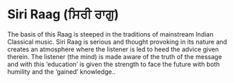 # Siri Raag (ਸਿਰੀ ਰਾਗੁ)

The basis of this Raag is steeped in the traditions of mainstream Indian Classical music. Siri Raag is serious and thought provoking in its nature and creates an atmosphere where the listener is led to heed the advice given therein. The listener (the mind) is made aware of the truth of the message and with this ‘education’ is given the strength to face the future with both humility and the ‘gained’ knowledge..